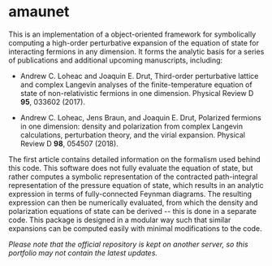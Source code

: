 # amaunet
This is an implementation of a object-oriented framework for symbolically computing a high-order perturbative expansion of the equation of state for interacting fermions in any dimension. It forms the analytic basis for a series of publications and additional upcoming manuscripts, including:

* Andrew C. Loheac and Joaquin E. Drut, Third-order perturbative lattice and complex Langevin analyses of the finite-temperature equation of state of non-relativistic fermions in one dimension. Physical Review D **95**, 033602 (2017).

* Andrew C. Loheac, Jens Braun, and Joaquin E. Drut, Polarized fermions in one dimension: density and polarization from complex Langevin calculations, perturbation theory, and the virial expansion. Physical Review D **98**, 054507 (2018).

The first article contains detailed information on the formalism used behind this code. This software does not fully evaluate the equation of state, but rather computes a symbolic representation of the contracted path-integral representation of the pressure equation of state, which results in an analytic expression in terms of fully-connected Feynman diagrams. The resulting expression can then be numerically evaluated, from which the density and polarization equations of state can be derived -- this is done in a separate code. This package is designed in a modular way such that similar expansions can be computed easily with minimal modifications to the code.

_Please note that the official repository is kept on another server, so this portfolio may not contain the latest updates._

